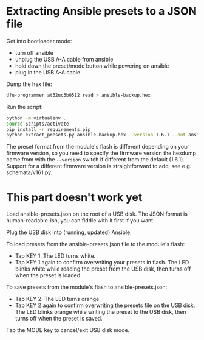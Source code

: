 # Extracting Ansible presets to a JSON file

Get into bootloader mode:

* turn off ansible
* unplug the USB A-A cable from ansible
* hold down the preset/mode button while powering on ansible
* plug in the USB A-A cable

Dump the hex file:

``` bash
dfu-programmer at32uc3b0512 read > ansible-backup.hex
```

Run the script:

``` bash
python -m virtualenv .
source Scripts/activate
pip install -r requirements.pip
python extract_presets.py ansible-backup.hex --version 1.6.1 --out ansible-presets.json
```

The preset format from the module's flash is different depending on
your firmware version, so you need to specify the firmware version the
hexdump came from with the `--version` switch if different from the
default (1.6.1). Support for a different firmware version is
straightforward to add, see e.g. schemata/v161.py.



# This part doesn't work yet

Load ansible-presets.json on the root of a USB disk. The JSON format
is human-readable-ish, you can fiddle with it first if you want.

Plug the USB disk into (running, updated) Ansible.

To load presets from the ansible-presets.json file to the module's flash:
* Tap KEY 1. The LED turns white.
* Tap KEY 1 again to confirm overwriting your presets in
flash. The LED blinks white while reading the preset from the USB
disk, then turns off when the preset is loaded.

To save presets from the module's flash to ansible-presets.json:
* Tap KEY 2. The LED turns orange.
* Tap KEY 2 again to confirm overwriting the presets file on the USB disk. The LED blinks orange while writing the preset to the USB disk, then turns off when the preset is saved.

Tap the MODE key to cancel/exit USB disk mode.